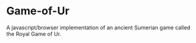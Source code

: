 # Game-of-Ur
A javascript/browser implementation of an ancient Sumerian game called the Royal Game of Ur.
